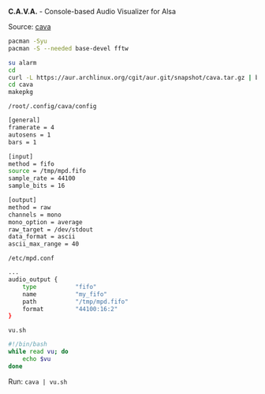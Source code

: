 **C.A.V.A.** - Console-based Audio Visualizer for Alsa

Source: [cava](https://github.com/karlstav/cava)
```sh
pacman -Syu
pacman -S --needed base-devel fftw

su alarm
cd
curl -L https://aur.archlinux.org/cgit/aur.git/snapshot/cava.tar.gz | bsdtar xf -
cd cava
makepkg
```

`/root/.config/cava/config`
```sh
[general]
framerate = 4
autosens = 1
bars = 1

[input]
method = fifo
source = /tmp/mpd.fifo
sample_rate = 44100
sample_bits = 16

[output]
method = raw
channels = mono
mono_option = average
raw_target = /dev/stdout
data_format = ascii
ascii_max_range = 40
```

`/etc/mpd.conf`
```sh
...
audio_output {
	type           "fifo"
	name           "my_fifo"
	path           "/tmp/mpd.fifo"
	format         "44100:16:2"
}
```

`vu.sh`
```sh
#!/bin/bash
while read vu; do
	echo $vu
done
```

Run: `cava | vu.sh`
